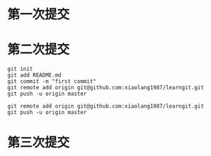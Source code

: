 # 第一次提交

# 第二次提交
```
git init
git add README.md
git commit -m "first commit"
git remote add origin git@github.com:xiaolang1987/learngit.git
git push -u origin master
```

```
git remote add origin git@github.com:xiaolang1987/learngit.git
git push -u origin master
```

# 第三次提交